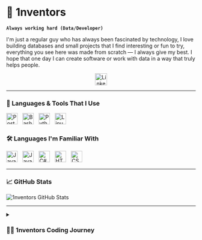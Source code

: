 # 🥊 1nventors

**`Always working hard (Data/Developer)`**

I'm just a regular guy who has always been fascinated by technology, I love building databases and small projects that I find interesting or fun to try, everything you see here was made from scratch — I always give my best. I hope that one day I can create software or work with data in a way that truly helps people.

<p align="center">
  <a href="https://www.linkedin.com/in/israel-pereira-batista-belchior-de-lima-42b9b9207/?locale=en_US">
    <img width="32px" alt="LinkedIn" title="LinkedIn"
      src="https://upload.wikimedia.org/wikipedia/commons/c/ca/LinkedIn_logo_initials.png" />
  </a>
</p>

---

### 🧰 Languages & Tools That I Use

<img align="left" width="30px" alt="PostgreSQL" style="padding-right:10px;" src="https://cdn.jsdelivr.net/gh/devicons/devicon@latest/icons/postgresql/postgresql-original-wordmark.svg" />
<img align="left" width="30px" alt="Bash" style="padding-right:10px;" src="https://cdn.jsdelivr.net/gh/devicons/devicon@latest/icons/bash/bash-plain.svg" />
<img align="left" width="30px" alt="Python" style="padding-right:10px;" src="https://cdn.jsdelivr.net/gh/devicons/devicon@latest/icons/python/python-original.svg" />
<img align="left" width="30px" alt="Linux" style="padding-right:10px;" src="https://cdn.jsdelivr.net/gh/devicons/devicon@latest/icons/linux/linux-original.svg" />

<br><br>

### 🛠️ Languages I'm Familiar With

<img align="left" width="30px" alt="Java" style="padding-right:10px;" src="https://cdn.jsdelivr.net/gh/devicons/devicon@latest/icons/java/java-original-wordmark.svg" />
<img align="left" width="30px" alt="JavaScript" style="padding-right:10px;" src="https://cdn.jsdelivr.net/gh/devicons/devicon@latest/icons/javascript/javascript-original.svg" />
<img align="left" width="30px" alt="C#" style="padding-right:10px;" src="https://cdn.jsdelivr.net/gh/devicons/devicon@latest/icons/csharp/csharp-original.svg" />
<img align="left" width="30px" alt="HTML" style="padding-right:10px;" src="https://cdn.jsdelivr.net/gh/devicons/devicon@latest/icons/html5/html5-original.svg" />
<img align="left" width="30px" alt="CSS" style="padding-right:10px;" src="https://cdn.jsdelivr.net/gh/devicons/devicon@latest/icons/css3/css3-original.svg" />

<br><br>

---

### 📈 GitHub Stats

![1nventors GitHub Stats](https://github-readme-stats.vercel.app/api?username=1nventors&show_icons=true&theme=shades-of-purple)

---

<details>
  <summary><h3>👨‍💻 1nventors Coding Journey</h3></summary>

Since I was a kid, I was always curious about how technology works, as the world became more digital, with things like Wi-Fi, Bluetooth, and smart devices, my interest grew even more.

That curiosity eventually led me into the world of gaming, I fell in love with the experiences that games provided, and one day I discovered that I could actually create games too, that realization changed everything — I knew I wanted to learn programming.

I started studying, mostly on my own, and eventually found freeCodeCamp, their courses helped me a lot — they gave me structure, motivation, and confidence. I’m extremely grateful to them and hope that someday I can give back to the community just like they helped me.

Today, I’m still learning, still building, and still pushing forward with every line of code.

</details>
